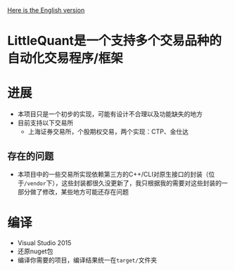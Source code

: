 [Here is the English version](./README.md)

LittleQuant是一个支持多个交易品种的自动化交易程序/框架
======================================================

进展
====

- 本项目只是一个初步的实现，可能有设计不合理以及功能缺失的地方
- 目前支持以下交易所
    - 上海证券交易所，个股期权交易，两个实现：CTP、金仕达

存在的问题
----------

- 本项目中的一些交易所实现依赖第三方的C++/CLI对原生接口的封装（位于`/vendor`下），这些封装都很久没更新了，我只根据我的需要对这些封装的一部分做了修改，某些地方可能还存在问题

编译
====

- Visual Studio 2015
- 还原nuget包
- 编译你需要的项目，编译结果统一在`target/`文件夹
